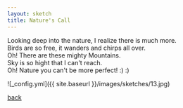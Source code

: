 ```yaml
---
layout: sketch
title: Nature's Call
---
```


<p>
Looking deep into the nature, I realize there is much more.
<br>Birds are so free, it wanders and chirps all over.
<br>Oh! There are these mighty Mountains.
<br>Sky is so hight that I can't reach.
<br>Oh! Nature you can't be more perfect! :) :) 
</p>
![_config.yml]({{ site.baseurl }}/images/sketches/13.jpg)

[back](http://aboorvadevarajan.github.io/sketch)
